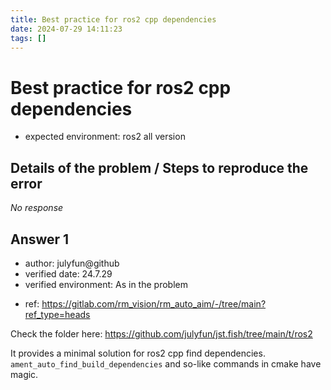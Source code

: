 ```yaml
---
title: Best practice for ros2 cpp dependencies
date: 2024-07-29 14:11:23
tags: []
---
```

[//]: # (Ex: How to clone a Git repository into a specific folder? / `TLS error` when ssh to github / Best way to setup ros2 on Mac M1)
# Best practice for ros2 cpp dependencies
[//]: # (Ex: all / unix / ubuntu22.04, git2.12, fish shell 3.7.1 / macos all version, git all version)
- expected environment: ros2 all version

## Details of the problem / Steps to reproduce the error

*No response*

## Answer 1
[//]: # (If reference is very reliable, like cppference.com, you could leave it unverified)
- author: julyfun@github
- verified date: 24.7.29
- verified environment: As in the problem

[//]: # (Ex: original / https://... / chatgpt)
- ref: https://gitlab.com/rm_vision/rm_auto_aim/-/tree/main?ref_type=heads

Check the folder here: https://github.com/julyfun/jst.fish/tree/main/t/ros2

It provides a minimal solution for ros2 cpp find dependencies. `ament_auto_find_build_dependencies` and so-like commands in cmake have magic.

[//]: # (Ex: > verified by zzz@github again on ... You may add video URL)
[//]: # (You can add Answer 2 here)

